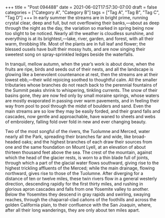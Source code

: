 +++
title = "Post 094488"
date = 2021-06-02T17:57:30-07:00
draft = false
categories = ["Category A", "Category B"]
tags = ["Tag A", "Tag B", "Tag C", "Tag D"]
+++
In early summer the streams are in bright prime, running crystal clear, deep and full, but not overflowing their banks,—about as deep through the night as the day, the variation so marked in spring being now too slight to be noticed. Nearly all the weather is cloudless sunshine, and everything is at its brightest,—lake, river, garden, and forest, with all their warm, throbbing life. Most of the plants are in full leaf and flower; the blessed ousels have built their mossy huts, and are now singing their sweetest song on spray-sprinkled ledges beside the waterfalls.

In tranquil, mellow autumn, when the year’s work is about done, when the fruits are ripe, birds and seeds out of their nests, and all the landscape is glowing like a benevolent countenance at rest, then the streams are at their lowest ebb,—their wild rejoicing soothed to thoughtful calm. All the smaller tributaries whose branches do not reach back to the perennial fountains of the Summit peaks shrink to whispering, tinkling currents. The snow of their basins gone, they are now fed only by small moraine springs, whose waters are mostly evaporated in passing over warm pavements, and in feeling their way from pool to pool through the midst of boulders and sand. Even the main streams are so low they may be easily forded, and their grand falls and cascades, now gentle and approachable, have waned to sheets and webs of embroidery, falling fold over fold in new and ever changing beauty.

Two of the most songful of the rivers, the Tuolumne and Merced, water nearly all the Park, spreading their branches far and wide, like broad-headed oaks; and the highest branches of each draw their sources from one and the same foundation on Mount Lyell, at an elevation of about thirteen thousand feet above the sea. The crest of the mountain, against which the head of the glacier rests, is worn to a thin blade full of joints, through which a part of the glacial water flows southward, giving rise to the highest trickling affluents of the Merced; while the main drainage, flowing northward, gives rise to those of the Tuolumne. After diverging for a distance of ten or twelve miles, these twin rivers flow in a general westerly direction, descending rapidly for the first thirty miles, and rushing in glorious apron cascades and falls from one Yosemite valley to another. Below the Yosemites they descend in gray rapids and swirling, swaying reaches, through the chaparral-clad cañons of the foothills and across the golden California plain, to their confluence with the San Joaquin, where, after all their long wanderings, they are only about ten miles apart.
